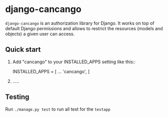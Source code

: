 # django-cancango

`django-cancango` is an authorization library for Django. It works on top of default Django permissions and allows to restrict the resources (models and objects) a given user can access.

## Quick start

1. Add "cancango" to your INSTALLED_APPS setting like this::

   INSTALLED_APPS = [
   ...
   'cancango',
   ]

2. .....

## Testing

Run `./manage.py test` to run all test for the `testapp`

